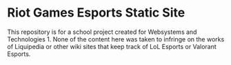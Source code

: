 # Riot Games Esports Static Site
This repository is for a school project created for Websystems and Technologies 1. None of the content here was taken to infringe on the works of Liquipedia or other wiki sites that keep track of LoL Esports or Valorant Esports.
